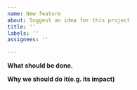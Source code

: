 ```yaml
---
name: New feature
about: Suggest an idea for this project
title: ''
labels: ''
assignees: ''

---
```


**What should be done.**

**Why we should do it(e.g. its impact)**
